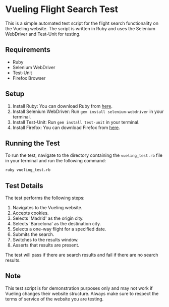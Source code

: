 # Vueling Flight Search Test

This is a simple automated test script for the flight search functionality on the Vueling website. The script is written in Ruby and uses the Selenium WebDriver and Test-Unit for testing.

## Requirements

- Ruby
- Selenium WebDriver
- Test-Unit
- Firefox Browser

## Setup

1. Install Ruby: You can download Ruby from [here](https://www.ruby-lang.org/en/downloads/).
2. Install Selenium WebDriver: Run `gem install selenium-webdriver` in your terminal.
3. Install Test-Unit: Run `gem install test-unit` in your terminal.
4. Install Firefox: You can download Firefox from [here](https://www.mozilla.org/en-US/firefox/new/).

## Running the Test

To run the test, navigate to the directory containing the `vueling_test.rb` file in your terminal and run the following command:

```bash
ruby vueling_test.rb
```

## Test Details

The test performs the following steps:

1. Navigates to the Vueling website.
2. Accepts cookies.
3. Selects 'Madrid' as the origin city.
4. Selects 'Barcelona' as the destination city.
5. Selects a one-way flight for a specified date.
6. Submits the search.
7. Switches to the results window.
8. Asserts that results are present.

The test will pass if there are search results and fail if there are no search results.

## Note

This test script is for demonstration purposes only and may not work if Vueling changes their website structure. Always make sure to respect the terms of service of the website you are testing.
